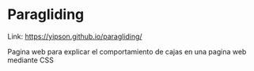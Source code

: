 # Paragliding
Link: https://yipson.github.io/paragliding/

Pagina web para explicar el comportamiento de cajas en una pagina web mediante CSS
